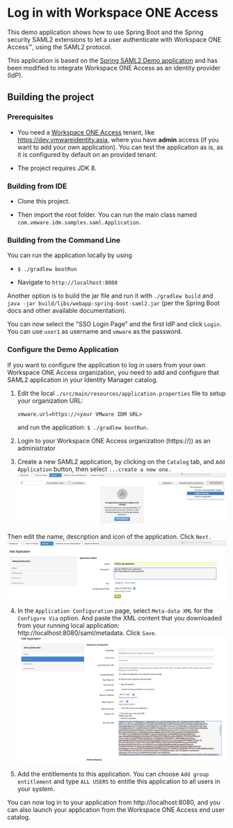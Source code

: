 Log in with Workspace ONE Access
===================================
<!-- Summary Start -->
This demo application shows how to use Spring Boot and the Spring security SAML2 extensions to let a user authenticate with Workspace ONE Access™, using the SAML2 protocol.
<!-- Summary End -->
This application is based on the [Spring SAML2 Demo application](https://github.com/vdenotaris/spring-boot-security-saml-sample)
and has been modified to integrate Workspace ONE Access as an identity provider (IdP).

Building the project
--------------------

### Prerequisites

-   You need a [Workspace ONE Access](http://www.air-watch.com/vmware-identity-manager-free-trial)
    tenant, like https://dev.vmwareidentity.asia, where you have
    **admin** access (if you want to add your own application). You can
    test the application as is, as it is configured by default on an
    provided tenant.

-   The project requires JDK 8.

### Building from IDE

-   Clone this project.

-   Then import the root folder. You can run the main class named
    `com.vmware.idm.samples.saml.Application`.

### Building from the Command Line

You can run the application locally by using

-   `$ ./gradlew bootRun`

-   Navigate to `http://localhost:8080`

Another option is to build the jar file and run it with
`./gradlew build` and
`java -jar build/libs/webapp-spring-boot-saml2.jar` (per the Spring Boot
docs and other available documentation).

You can now select the "SSO Login Page" and the first IdP and click
`Login`. You can use `user1` as username and `vmware` as the password.

### Configure the Demo Application

If you want to configure the application to log in users from your own
Workspace ONE Access organization, you need to add and configure that
SAML2 application in your Identity Manager catalog.

1.  Edit the local `./src/main/resources/application.properties`
    file to setup your organization URL:
    ```properties
    vmware.url=https://<your VMware IDM URL>
    ```
    and run the application: `$ ./gradlew bootRun.`

2.  Login to your Workspace ONE Access organization (https://<your VMware IDM URL>)) as an
    administrator

3.  Create a new SAML2 application, by clicking on the `Catalog` tab,
    and `Add Application` button, then select `...create a new one.`
    ![Create SAML2 app](images/CreateSAML2App.png)

Then edit the name, description and icon of the application. Click
`Next.`
![Edit SAML2 app details](images/EditSAML2App.png)

4.  In the `Application Configuration` page, select `Meta-data XML` for
    the `Configure Via` option. And paste the XML content that you
    downloaded from your running local application:
    http://localhost:8080/saml/metadata.
    Click `Save`.
    ![Configure SAML2 app](images/ConfigureSAML2App.png)

5.  Add the entitlements to this application. You can choose
    `Add group entitlement` and type `ALL USERS` to entitle this
    application to all users in your system.

You can now log in to your application from http://localhost:8080, and
you can also launch your application from the Workspace ONE Access
end user catalog.
